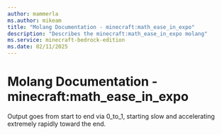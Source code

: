 ```yaml
---
author: mammerla
ms.author: mikeam
title: "Molang Documentation - minecraft:math_ease_in_expo"
description: "Describes the minecraft:math_ease_in_expo molang"
ms.service: minecraft-bedrock-edition
ms.date: 02/11/2025 
---
```


# Molang Documentation - minecraft:math_ease_in_expo

Output goes from start to end via 0_to_1, starting slow and accelerating extremely rapidly toward the end.

